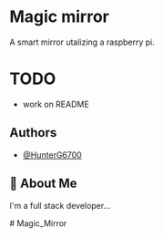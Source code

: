 
# Magic mirror

A smart mirror utalizing a raspberry pi.
# TODO
- work on README



## Authors

- [@HunterG6700](https://www.github.com/HunterG6700)


## 🚀 About Me
I'm a full stack developer...

#   M a g i c _ M i r r o r  
 